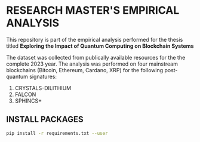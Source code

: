 # RESEARCH MASTER'S EMPIRICAL ANALYSIS

This repository is part of the empirical analysis performed for the thesis titled **Exploring the Impact of Quantum Computing on Blockchain Systems**

The dataset was collected from publically available resources for the the complete 2023 year. The analysis was performed on four mainstream blockchains (Bitcoin, Ethereum, Cardano, XRP) for the following post-quantum signatures:

1. CRYSTALS-DILITHIUM
2. FALCON
3. SPHINCS+

## INSTALL PACKAGES 
```bash
pip install -r requirements.txt --user
```


